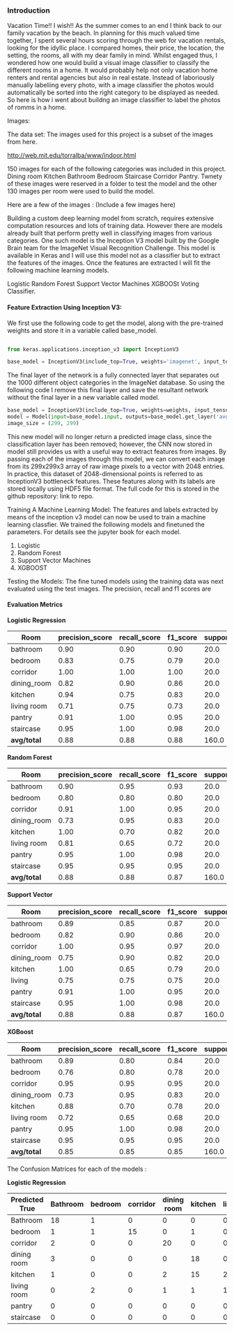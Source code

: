 
### Introduction

Vacation Time!! I wish!! As the summer comes to an end I think back to our family vacation by the beach. In planning for this much valued time together, I spent several hours scoring through the web for vacation rentals, looking for the idyllic place. I compared homes, their price, the location, the setting, the rooms, all with my dear family in mind. Whilst engaged thus, I wondered how one would build a visual image classifier to classify the different rooms in a home. It would probably help not only vacation home renters and rental agencies but also in real estate. Instead of laboriously manually labeliing every photo, with a image classifier the photos would automatically be sorted into the right category to be displayed as needed. So here is how i went about buildng an image classifier to label the photos of romms in a home.

Images:

The data set: The images used for this project is a subset of the images from here.

http://web.mit.edu/torralba/www/indoor.html

150 images for each of the following categories was included in this project. Dining room Kitchen Bathroom Bedroom Staircase Corridor Pantry.
Twnety of these images were  reserved in a folder to test the model and the other 130 images per room were used to build the model. 

Here are a few of the images :
(Include a few images here)


Building a custom deep learning model from scratch, requires extensive computation resources and lots of training data. However there are models already built that perform pretty well in classifying images from various categories. One such model is the Inception V3 model built by the Google Brain team for the ImageNet Visual Recognition Challenge. This model is available in Keras and I will use this model not as a classifier but to extract the features of the images. Once the features are extracted I will fit the following machine learning models.

Logistic
Random Forest
Support Vector Machines
XGBOOSt
Voting Classifier.

#### Feature Extraction Using Inception V3:

We first use the following code to get the model, along with the pre-trained weights and store it in a variable called base_model.

```python

from keras.applications.inception_v3 import InceptionV3

base_model = InceptionV3(include_top=True, weights='imagenet', input_tensor=Input(shape=(299,299,3)))

```
The final layer of the network is a fully connected layer that separates out the 1000 different object categories in the ImageNet database. So using the following code I remove this final layer and save the resultant network without the final layer in a new variable called model.

```python
base_model = InceptionV3(include_top=True, weights=weights, input_tensor=Input(shape=(299,299,3)))
model = Model(input=base_model.input, outputs=base_model.get_layer('avg_pool').output)
image_size = (299, 299)

```
This new model will no longer return a predicted image class, since the classification layer has been removed; however, the CNN now stored in model still provides us with a useful way to extract features from images. By passing each of the images through this model, we can convert each image from its 299x299x3 array of raw image pixels to a vector with 2048 entries. In practice, this dataset of 2048-dimensional points is referred to as InceptionV3 bottleneck features. These features along with its labels are stored locally using HDF5 file format. The full code for this is stored in the github repository: link to repo.

Training A Machine Learning Model: The features and labels extracted by means of the inception v3 model can now be used to train a machine learning classfier. We trained the following models and finetuned the parameters. For details see the jupyter book for each model.

1. Logistic
2. Random Forest
3. Support Vector Machines
4. XGBOOST


Testing the Models:
The fine tuned models using the training data was next evaluated using the test images. The precision, recall and f1 scores are 


#### Evaluation Metrics



**Logistic Regression**

|Room     |  precision_score	|recall_score|	f1_score|	support|
|---------|---------------------|------------|----------|----------|
|bathroom |		0.90|	0.90|	0.90|	20.0|
bedroom	|0.83	|0.75	|0.79	|20.0|
corridor|		1.00|	1.00|	1.00|	20.0|
dining_room|	0.82|	0.90|	0.86|	20.0|
kitchen |0.94	|0.75	|0.83	|20.0|
living room|0.71|	0.75|	0.73|	20.0|
pantry|		0.91|	1.00|	0.95|	20.0|
staircase|		0.95|	1.00|	0.98|	20.0|
**avg/total**|	0.88|	0.88|	0.88|	160.0|




**Random Forest**

|Room     |  precision_score	|recall_score|	f1_score|	support|
|---------|---------------------|------------|----------|----------|
|bathroom |	       	0.90|	0.95|	0.93|	20.0|
|bedroom|		0.80|	0.80|	0.80|	20.0|
|corridor	|	0.91|	1.00|	0.95|	20.0|
|dining_room	|	0.73|	0.95|	0.83|	20.0|
|kitchen	|	1.00	|0.70|	0.82|	20.0|
|living room|	0.81|	0.65|	0.72|	20.0|
|pantry	|	0.95|	1.00	|0.98	|20.0|
|staircase|		0.95|	0.95|	0.95|	20.0|
|**avg/total**	|	0.88	|0.88|	0.87|	160.0 |



**Support Vector**

|Room     |  precision_score	|recall_score|	f1_score|	support|
|---------|---------------------|------------|----------|----------|
bathroom |		0.89|	0.85|	0.87|	20.0|
bedroom	|	0.82|	0.90|	0.86|	20.0|
corridor|		1.00|	0.95|	0.97|	20.0|
dining_room	|	0.75|	0.90|	0.82|	20.0|
kitchen	|1.00|	0.65|	0.79|	20.0|
living |	0.75|	0.75|	0.75|	20.0|
pantry	|	0.91|	1.00	|0.95	|20.0|
staircase	|0.95|	1.00|	0.98|	20.0|
**avg/total**	|	0.88|	0.88|	0.87|	160.0|


**XGBoost**

|Room     |  precision_score	|recall_score|	f1_score|	support|
|---------|---------------------|------------|----------|----------|
bathroom |	0.89 |	0.80 |	0.84 |	20.0 |
bedroom	 |	0.76 |	0.80	 |0.78	 |20.0 |
corridor |	0.95 |	0.95 |	0.95 |	20.0 |
dining_room	 |0.73	 |0.95 |	0.83 |	20.0 |
kitchen	 |0.88 |	0.70 |	0.78 |	20.0 |
living room	 |0.72	 |0.65	 |0.68	 |20.0 |
pantry	 |0.95 |	1.00 |	0.98	 |20.0 |
staircase	 |	0.95 |	0.95 |	0.95 |	20.0 |
**avg/total**|	0.85|	0.85|	0.85|	160.0|


The Confusion Matrices for each of the models :

**Logistic Regression**

|Predicted	True|Bathroom|bedroom|corridor|dining room	|kitchen|livingroom|pantry|staircase|
|-----------|--------|-------|--------|-------------|--------|---------|-----|----------|								
Bathroom|	18|	1|	0|	0|	0|	0|	1|	0|
bedroom|1|	1	|15	|0	|1	|0	|3	|0	|0|
corridor|2	|0	|0	|20	|0	|0	|0|	0|	0|
dining room|3|	0	|0	|0|	18	|0	|1	|1	|0|
kitchen|	1|	0|	0|	2	|15	|2|0|	0|
living room|	0	|2	|0	|1	|1|	15	|0	|1|
pantry|	0	|0	|0	|0|	0	|0|	20|	0|
staircase|	0|	0|	0|	0|	0|	0|	0|20







